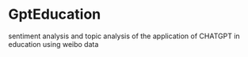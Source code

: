 # GptEducation
sentiment analysis and topic analysis of the application of CHATGPT in education using weibo data
